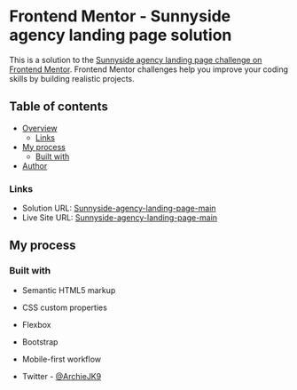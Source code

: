 # Frontend Mentor - Sunnyside agency landing page solution

This is a solution to the [Sunnyside agency landing page challenge on Frontend Mentor](https://www.frontendmentor.io/challenges/sunnyside-agency-landing-page-7yVs3B6ef). Frontend Mentor challenges help you improve your coding skills by building realistic projects.

## Table of contents

- [Overview](#overview)
  - [Links](#links)
- [My process](#my-process)
  - [Built with](#built-with)
- [Author](#author)


### Links

- Solution URL: [Sunnyside-agency-landing-page-main](https://github.com/ArchieK9/sunnyside-agency-landing-page-main)
- Live Site URL: [Sunnyside-agency-landing-page-main](https://archiek9.github.io/sunnyside-agency-landing-page-main/)

## My process

### Built with

- Semantic HTML5 markup
- CSS custom properties
- Flexbox
- Bootstrap
- Mobile-first workflow


- Twitter - [@ArchieJK9](https://twitter.com/ArchieJK9)
